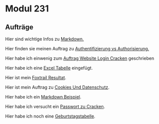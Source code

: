 # Modul 231

## Aufträge

Hier sind wichtige Infos zu [Markdown.](https://www.markdownguide.org/cheat-sheet/)

Hier finden sie meinen Auftrag zu [Authentifizierung vs Authorisierung.](https://github.com/IljaBellin/M231/blob/main/Aufträge/Authentifizierung%20vs%20Autorisierung.md)

Hier habe ich einwenig zum [Auftrag Website Login Cracken](https://github.com/IljaBellin/M231/blob/main/Aufträge/Website%20login%20Cracken.md) geschrieben

Hier habe ich eine [Excel Tabelle](https://github.com/IljaBellin/M231/blob/main/Aufträge/geburtstage.png) eingefügt.

Hier ist mein [Foxtrail Resultat](https://github.com/IljaBellin/M231/blob/main/Aufträge/Foxtrail-Resultat.pdf).

Hier ist mein Auftrag zu [Cookies Und Datenschutz](https://github.com/IljaBellin/M231/blob/main/Aufträge/Cookies.pdf).

Hier habe ich ein [Markdown Beispiel](https://github.com/IljaBellin/M231/blob/main/Aufträge/Pinguine.md).

Hier habe ich versucht ein [Passwort zu Cracken](https://github.com/IljaBellin/M231/blob/main/Aufträge/WebsiteCracken.md).

Hier habe ich noch eine [Geburtstagstabelle](https://github.com/IljaBellin/M231/blob/main/Aufträge/geburtstage.png).

